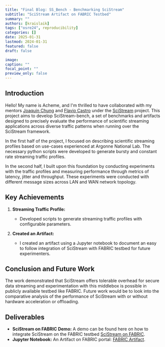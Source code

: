 ```yaml
---
title: "Final Blog: SS_Bench - Benchmarking SciStream"
subtitle: "SciStream Artifact on FABRIC Testbed"
summary: ""
authors: [kraislaik]
tags: ["osre24", reproducibility]
categories: []
date: 2025-01-31
lastmod: 2024-01-31
featured: false
draft: false

image:
caption: ""
focal_point: ""
preview_only: false
---
```


## Introduction

Hello! My name is Acheme, and I'm thrilled to have collaborated with my mentors [Joaquin Chung](https://github.com/ucsc-ospo/ucsc-ospo.github.io/blob/main/content/authors/chungmiranda/_index.md) and  [Flavio Castro](https://github.com/ucsc-ospo/ucsc-ospo.github.io/blob/main/content/authors/fcastro/_index.md) under the [SciStream](/project/osre24/anl/scistream/) project. This project aims to develop SciStream-bench, a set of benchmarks and artifacts designed to precisely evaluate the performance of scientific streaming applications across diverse traffic patterns when running over the SciStream framework.

In the first half of the project, I focused on describing scientific streaming profiles based on use-cases experienced at Argonne National Lab. The necessary python scripts were developed to generate bursty and constant rate streaming traffic profiles.

In the second half, I built upon this foundation by conducting experiments with the traffic profiles and measuring performance through metrics of latency, jitter and throughput. These experiments were conducted with different message sizes across LAN and WAN network topology.

## Key Achievements

1. **Streaming Traffic Profile:**
   - Developed scripts to generate streaming traffic profiles with configurable parameters.

2. **Created an Artifact:**
   - I created an artifact using a Jupyter notebook to document an easy to follow integration of SciStream with FABRIC testbed for future experimenters.
 
## Conclusion and Future Work

The work demonstrated that SciStream offers tolerable overhead for secure data streaming and experimentation with this middlebox is possible in publicly available testbed like FABRIC.
Future work would be to look into the comparative analysis of the performance of SciStream with or without hardware acceleration or offloading.

## Deliverables

- **SciStream on FABRIC Demo:** A demo can be found here on how to integrate SciStream on the FABRIC testbed [SciStream on FABRIC](https://www.youtube.com/watch?v=2NNAWPAreU8).
- **Jupyter Notebook:** An Artifact on FABRIC portal: [FABRIC Artifact](https://artifacts.fabric-testbed.net/artifacts/1d604943-b5c0-4046-9971-ffb8f2535e42).
